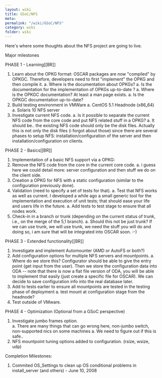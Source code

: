 ```yaml
---
layout: wiki
title: GSoC/NFS
meta: 
permalink: "/wiki/GSoC/NFS"
category: wiki
folder: wiki
---
```

<!-- Name: GSoC/NFS -->
<!-- Version: 7 -->
<!-- Author: prg3 -->
Here's where some thoughts about the NFS project are going to live.

Major milestones

PHASE 1 - Learning[[BR]]
 1. Learn about the OPKG format:
    OSCAR packages are now "compiled" by OPKGC. Therefore, developers need to first "implement" the OPKG and then compile it.
       a. Where is the documentation about OPKGs?
       a. Is the documentation for the implementation of OPKGs up-to-date ?
       a. Where is the OPKGC documentation? At least a man page exists.
       a. Is the OPKGC documentation up-to-date?
 1. Build testing environment in VMWare
  a. CentOS 5.1 Headnode (x86_64)
  a. Solaris 10 NFS server
 1. Investigate current NFS code.
  a. Is it possible to separate the current NFS code from the core code and put NFS related stuff in a OPKG?
  a. <PG> It should be.. the existing NFS code should only be the disk files. <GV>Actually this is not only the disk files (i forgot about those) since there are several phases to setup NFS: installation/configuration of the server and then installation/configuration on clients.

PHASE 2 - Basics[[BR]]
 1. Implementation of a basic NFS support via a OPKG:
 1. Remove the NFS code from the core in the current core code.
   a. <GV> i guess here we could detail more: server configuration and then stuff we do on the client side.
 1. Creation a OPKG for NFS with a static configuration (similar to the configuration previously done).
 1. Validation (need to specify a set of tests for that).
    a. Test that NFS works as well as current. <GV>I developed a while ago a small generic tool for the implementation and execution of unit tests; that should ease your life and users life in the future.
    a. Add tests to test stage to ensure that all nodes work.
 1. Check-in in a branch or trunk (depending on the current status of trunk, i.e., on the merge of the 5,1 branch).
    a. <PG> Should this not be just trunk? <GV> If we can use trunk, we will use trunk, we need the stuff you will do and doing so, i am sure that will be integrated into OSCAR soon. :-)

PHASE 3 - Extended functionality[[BR]]
 1. Investigate and implement Automounter (AMD or AutoFS or both?)
 1. Add configuration options for multiple NFS servers and mountpoints.
   a. Where do we store this? <GV> Configurator should be able to give the entry point (get input from the user). Then we store the configuration data into ODA -- note that there is now a flat file version of ODA, you will be able to implement that easily (just create a specific file for OSCAR). We can decide to save configuration info into the real database later.
 1. Add to tests earlier to ensure all mountpoints are tested in the testing phase of deployment
   a. test mount at configuration stage from the headnode?
 1. Test outside of VMware.

PHASE 4 - Optimization (Optional from a GSoC perspective)
 1. Investigate jumbo frames option.  
   a. There are many things that can go wrong here, non-jumbo switch, non-supported nics on some machines
   a. We need to figure out if this is safe..
 1. NFS mountpoint tuning options added to configuration. (rsize, wsize, udp)

Completion Milestones:
 1. Commited OS_Settings to clean up OS conditional problems in install_server (and others) - June 10, 2008
